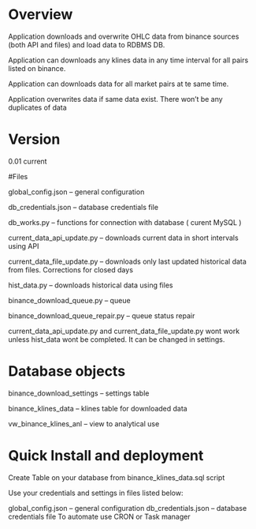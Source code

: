 # Overview

Application downloads and overwrite OHLC data from binance sources (both API and files) and load data to RDBMS DB.

Application can downloads any klines data in any time interval for all pairs listed on binance.

Application can downloads data for all market pairs at te same time.

Application overwrites data if same data exist. There won’t be any duplicates of data

# Version

0.01 current

#Files

global_config.json – general configuration

db_credentials.json – database credentials file

db_works.py – functions for connection with database ( curent MySQL )

current_data_api_update.py – downloads current data in short intervals using API

current_data_file_update.py – downloads only last updated historical data from files. Corrections for closed days

hist_data.py – downloads historical data using files

binance_download_queue.py – queue

binance_download_queue_repair.py – queue status repair

current_data_api_update.py and current_data_file_update.py wont work unless hist_data wont be completed. It can be changed in settings.

# Database objects

binance_download_settings – settings table

binance_klines_data – klines table for downloaded data

vw_binance_klines_anl – view to analytical use

# Quick Install and deployment

Create Table on your database from binance_klines_data.sql script

Use your credentials and settings in files listed below:

global_config.json – general configuration
db_credentials.json – database credentials file
To automate use CRON or Task manager
